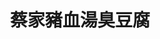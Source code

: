 ---
title: "蔡家豬血湯臭豆腐"
description: "蔡家豬血湯臭豆腐"
layout: shop
keywords:
  - 美食競賽
  - 台灣美食
  - 美食精選
datePublished: "2025-06-30"
dateModified: "2025-07-05"
city: "台南市"
district: "東區"
address: "台南市東區林森路一段276號"
phone: ""
geo: "22.982902533852066, 120.21947090638328"
google_map: "https://maps.app.goo.gl/bYtWBt9Pxns7qPVU8"
footinder: "https://footinder.com.tw/%E5%8F%B0%E5%8D%97%E5%B8%82%E6%9D%B1%E5%8D%80/362063/"
official: ""
award:
  - name: "夜市王"
    year: "2024"
    entries:
      - nightMarket: "大東夜市"
        food_type: "臭豆腐"
        rank: "第九名"

---